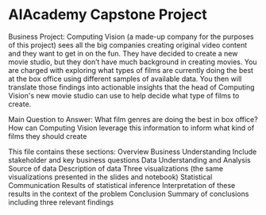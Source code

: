 # AIAcademy Capstone Project
Business Project: Computing Vision (a made-up company for the purposes of this project) sees all the big companies creating original video content and they want to get in on the fun. They have decided to create a new movie studio, but they don’t have much background in creating movies. You are charged with exploring what types of films are currently doing the best at the box office using different samples of available data. You then will translate those findings into actionable insights that the head of Computing Vision's new movie studio can use to help decide what type of films to create.

Main Question to Answer: What film genres are doing the best in box office? How can Computing Vision leverage this information to inform what kind of films they should create


This file contains these sections:
Overview
Business Understanding
Include stakeholder and key business questions
Data Understanding and Analysis
Source of data
Description of data
Three visualizations (the same visualizations presented in the slides and notebook)
Statistical Communication
Results of statistical inference
Interpretation of these results in the context of the problem
Conclusion
Summary of conclusions including three relevant findings
